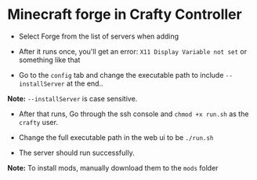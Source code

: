 # Minecraft forge in Crafty Controller

- Select Forge from the list of servers when adding

- After it runs once, you'll get an error: `X11 Display Variable not set` or something like that

- Go to the `config` tab and change the executable path to include `--installServer` at the end..

**Note:** `--installServer` is case sensitive.

- After that runs, Go through the ssh console and `chmod +x run.sh` as the `crafty` user.

- Change the full executable path in the web ui to be `./run.sh` 

- The server should run successfully.

**Note:** To install mods, manually download them to the `mods` folder
